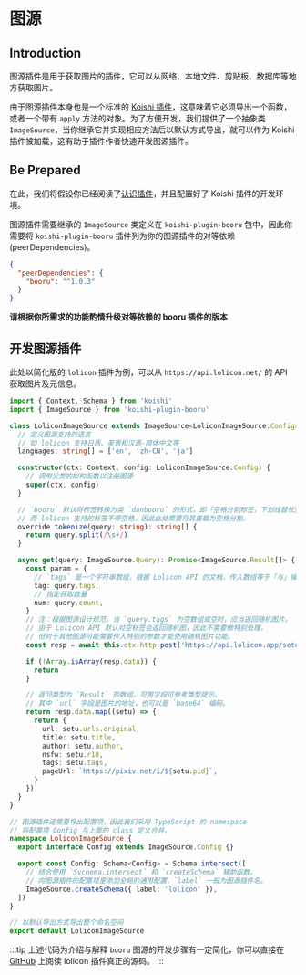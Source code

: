 # 图源

## Introduction

图源插件是用于获取图片的插件，它可以从网络、本地文件、剪贴板、数据库等地方获取图片。

由于图源插件本身也是一个标准的 [Koishi 插件](https://koishi.chat/zh-CN/guide/plugin/#%E6%8F%92%E4%BB%B6%E7%9A%84%E5%9F%BA%E6%9C%AC%E5%BD%A2%E5%BC%8F)，这意味着它必须导出一个函数，或者一个带有 `apply` 方法的对象。为了方便开发，我们提供了一个抽象类 `ImageSource`，当你继承它并实现相应方法后以默认方式导出，就可以作为 Koishi 插件被加载，这有助于插件作者快速开发图源插件。

## Be Prepared

在此，我们将假设你已经阅读了[认识插件](https://koishi.chat/zh-CN/guide/plugin/)，并且配置好了 Koishi 插件的开发环境。

图源插件需要继承的 `ImageSource` 类定义在 `koishi-plugin-booru` 包中，因此你需要将 `koishi-plugin-booru` 插件列为你的图源插件的对等依赖 (peerDependencies)。

```json
{
  "peerDependencies": {
    "booru": "^1.0.3"
  }
}
```

**请根据你所需求的功能酌情升级对等依赖的 booru 插件的版本**

## 开发图源插件

此处以简化版的 `lolicon` 插件为例，可以从 `https://api.lolicon.net/` 的 API 获取图片及元信息。

```ts
import { Context, Schema } from 'koishi'
import { ImageSource } from 'koishi-plugin-booru'

class LoliconImageSource extends ImageSource<LoliconImageSource.Config> {
  // 定义图源支持的语言
  // 如 lolicon 支持日语、英语和汉语-简体中文等
  languages: string[] = ['en', 'zh-CN', 'ja']

  constructor(ctx: Context, config: LoliconImageSource.Config) {
    // 调用父类的拟构函数以注册图源
    super(ctx, config)
  }

  // `booru` 默认将标签转换为类 `danbooru` 的形式，即「空格分割标签，下划线替代空格」。
  // 而 lolicon 支持的标签不带空格，因此此处需要将其重载为空格分割。
  override tokenize(query: string): string[] {
    return query.split(/\s+/)
  }

  async get(query: ImageSource.Query): Promise<ImageSource.Result[]> {
    const param = {
      // `tags` 是一个字符串数组，根据 Lolicon API 的文档，传入数组等于「与」操作。
      tag: query.tags,
      // 指定获取数量
      num: query.count,
    }
    // 注：根据图源设计规范，当 `query.tags` 为空数组或空时，应当返回随机图片。
    // 由于 Lolicon API 默认对空标签会返回随机图，因此不需要做特别处理，
    // 但对于其他图源可能需要传入特别的参数才能使用随机图片功能。
    const resp = await this.ctx.http.post('https://api.lolicon.app/setu/v2', param)

    if (!Array.isArray(resp.data)) {
      return
    }

    // 返回类型为 `Result` 的数组，可用字段可参考类型提示。
    // 其中 `url` 字段是图片的地址，也可以是 `base64` 编码。
    return resp.data.map((setu) => {
      return {
        url: setu.urls.original,
        title: setu.title,
        author: setu.author,
        nsfw: setu.r18,
        tags: setu.tags,
        pageUrl: `https://pixiv.net/i/${setu.pid}`,
      }
    })
  }
}

// 图源插件还需要导出配置项，因此我们采用 TypeScript 的 namespace
// 将配置项 Config 与上面的 class 定义合并。
namespace LoliconImageSource {
  export interface Config extends ImageSource.Config {}

  export const Config: Schema<Config> = Schema.intersect([
    // 结合使用 `Svchema.intersect` 和 `createSchema` 辅助函数，
    // 向图源插件的配置项里添加全局的通用配置，`label` 一般为图源插件名。
    ImageSource.createSchema({ label: 'lolicon' }),
  ])
}

// 以默认导出方式导出整个命名空间
export default LoliconImageSource
```

:::tip
上述代码为介绍与解释 `booru` 图源的开发步骤有一定简化，你可以直接在 [GitHub](https://github.com/koishijs/koishi-plugin-booru/tree/main/packages/lolicon) 上阅读 lolicon 插件真正的源码。
:::
